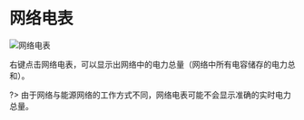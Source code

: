 # 网络电表

![网络电表](https://gzassets.cn/minecraft/plugin/slimefun/wiki/addons/images/networks/network-power-display.png ':size=25%')

右键点击网络电表，可以显示出网络中的电力总量（网络中所有电容储存的电力总和）。

?> 由于网络与能源网络的工作方式不同，网络电表可能不会显示准确的实时电力总量。
